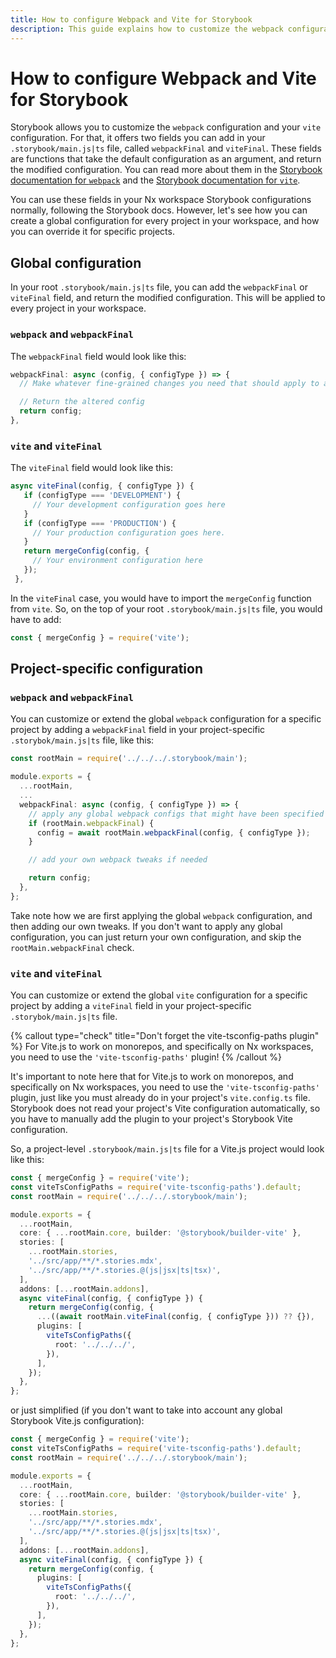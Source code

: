 ```yaml
---
title: How to configure Webpack and Vite for Storybook
description: This guide explains how to customize the webpack configuration and your vite configuration for Storybook.
---
```


# How to configure Webpack and Vite for Storybook

Storybook allows you to customize the `webpack` configuration and your `vite` configuration. For that, it offers two fields you can add in your `.storybook/main.js|ts` file, called `webpackFinal` and `viteFinal`. These fields are functions that take the default configuration as an argument, and return the modified configuration. You can read more about them in the [Storybook documentation for `webpack`](https://storybook.js.org/docs/react/builders/webpack#extending-storybooks-webpack-config) and the [Storybook documentation for `vite`](https://storybook.js.org/docs/react/builders/vite#configuration).

You can use these fields in your Nx workspace Storybook configurations normally, following the Storybook docs. However, let's see how you can create a global configuration for every project in your workspace, and how you can override it for specific projects.

## Global configuration

In your root `.storybook/main.js|ts` file, you can add the `webpackFinal` or `viteFinal` field, and return the modified configuration. This will be applied to every project in your workspace.

### `webpack` and `webpackFinal`

The `webpackFinal` field would look like this:

```ts {% fileName=".storybook/main.js" %}
webpackFinal: async (config, { configType }) => {
  // Make whatever fine-grained changes you need that should apply to all storybook configs

  // Return the altered config
  return config;
},
```

### `vite` and `viteFinal`

The `viteFinal` field would look like this:

```ts {% fileName=".storybook/main.js" %}
async viteFinal(config, { configType }) {
   if (configType === 'DEVELOPMENT') {
     // Your development configuration goes here
   }
   if (configType === 'PRODUCTION') {
     // Your production configuration goes here.
   }
   return mergeConfig(config, {
     // Your environment configuration here
   });
 },
```

In the `viteFinal` case, you would have to import the `mergeConfig` function from `vite`. So, on the top of your root `.storybook/main.js|ts` file, you would have to add:

```ts {% fileName=".storybook/main.js" %}
const { mergeConfig } = require('vite');
```

## Project-specific configuration

### `webpack` and `webpackFinal`

You can customize or extend the global `webpack` configuration for a specific project by adding a `webpackFinal` field in your project-specific `.storybok/main.js|ts` file, like this:

```ts {% fileName="apps/my-react-webpack-app/.storybook/main.js" %}
const rootMain = require('../../../.storybook/main');

module.exports = {
  ...rootMain,
  ...
  webpackFinal: async (config, { configType }) => {
    // apply any global webpack configs that might have been specified in .storybook/main.js
    if (rootMain.webpackFinal) {
      config = await rootMain.webpackFinal(config, { configType });
    }

    // add your own webpack tweaks if needed

    return config;
  },
};
```

Take note how we are first applying the global `webpack` configuration, and then adding our own tweaks. If you don't want to apply any global configuration, you can just return your own configuration, and skip the `rootMain.webpackFinal` check.

### `vite` and `viteFinal`

You can customize or extend the global `vite` configuration for a specific project by adding a `viteFinal` field in your project-specific `.storybok/main.js|ts` file.

{% callout type="check" title="Don't forget the vite-tsconfig-paths plugin" %}
For Vite.js to work on monorepos, and specifically on Nx workspaces, you need to use the `'vite-tsconfig-paths'` plugin!
{% /callout %}

It's important to note here that for Vite.js to work on monorepos, and specifically on Nx workspaces, you need to use the `'vite-tsconfig-paths'` plugin, just like you must already do in your project's `vite.config.ts` file. Storybook does not read your project's Vite configuration automatically, so you have to manually add the plugin to your project's Storybook Vite configuration.

So, a project-level `.storybook/main.js|ts` file for a Vite.js project would look like this:

```ts {% fileName="apps/my-react-vite-app/.storybook/main.js" %}
const { mergeConfig } = require('vite');
const viteTsConfigPaths = require('vite-tsconfig-paths').default;
const rootMain = require('../../../.storybook/main');

module.exports = {
  ...rootMain,
  core: { ...rootMain.core, builder: '@storybook/builder-vite' },
  stories: [
    ...rootMain.stories,
    '../src/app/**/*.stories.mdx',
    '../src/app/**/*.stories.@(js|jsx|ts|tsx)',
  ],
  addons: [...rootMain.addons],
  async viteFinal(config, { configType }) {
    return mergeConfig(config, {
      ...((await rootMain.viteFinal(config, { configType })) ?? {}),
      plugins: [
        viteTsConfigPaths({
          root: '../../../',
        }),
      ],
    });
  },
};
```

or just simplified (if you don't want to take into account any global Storybook Vite.js configuration):

```ts {% fileName="apps/my-react-vite-app/.storybook/main.js" %}
const { mergeConfig } = require('vite');
const viteTsConfigPaths = require('vite-tsconfig-paths').default;
const rootMain = require('../../../.storybook/main');

module.exports = {
  ...rootMain,
  core: { ...rootMain.core, builder: '@storybook/builder-vite' },
  stories: [
    ...rootMain.stories,
    '../src/app/**/*.stories.mdx',
    '../src/app/**/*.stories.@(js|jsx|ts|tsx)',
  ],
  addons: [...rootMain.addons],
  async viteFinal(config, { configType }) {
    return mergeConfig(config, {
      plugins: [
        viteTsConfigPaths({
          root: '../../../',
        }),
      ],
    });
  },
};
```
